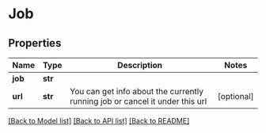 # Job

## Properties
Name | Type | Description | Notes
------------ | ------------- | ------------- | -------------
**job** | **str** |  | 
**url** | **str** | You can get info about the currently running job or cancel it under this url | [optional] 

[[Back to Model list]](../README.md#documentation-for-models) [[Back to API list]](../README.md#documentation-for-api-endpoints) [[Back to README]](../README.md)


